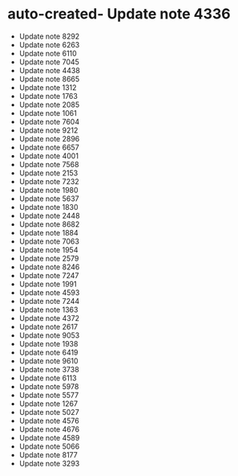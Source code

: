 # auto-created- Update note 4336
- Update note 8292
- Update note 6263
- Update note 6110
- Update note 7045
- Update note 4438
- Update note 8665
- Update note 1312
- Update note 1763
- Update note 2085
- Update note 1061
- Update note 7604
- Update note 9212
- Update note 2896
- Update note 6657
- Update note 4001
- Update note 7568
- Update note 2153
- Update note 7232
- Update note 1980
- Update note 5637
- Update note 1830
- Update note 2448
- Update note 8682
- Update note 1884
- Update note 7063
- Update note 1954
- Update note 2579
- Update note 8246
- Update note 7247
- Update note 1991
- Update note 4593
- Update note 7244
- Update note 1363
- Update note 4372
- Update note 2617
- Update note 9053
- Update note 1938
- Update note 6419
- Update note 9610
- Update note 3738
- Update note 6113
- Update note 5978
- Update note 5577
- Update note 1267
- Update note 5027
- Update note 4576
- Update note 4676
- Update note 4589
- Update note 5066
- Update note 8177
- Update note 3293
